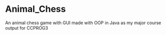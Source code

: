 # Animal_Chess
An animal chess game with GUI made with OOP in Java as my major course output for CCPROG3
